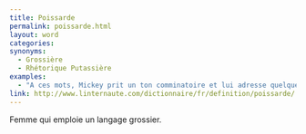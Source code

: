 ```yaml
---
title: Poissarde
permalink: poissarde.html
layout: word
categories:
synonyms:
  - Grossière
  - Rhétorique Putassière
examples:
  - "A ces mots, Mickey prit un ton comminatoire et lui adresse quelques privautés : il la traite &quot;espèce de&quot;<br /><br />réponse a : péronnelle !<br />réponse b : pie grièche !<br />réponse c : poissarde !<br />réponse d : pôv' cloche !<br />"
link: http://www.linternaute.com/dictionnaire/fr/definition/poissarde/
---
```


Femme qui emploie un langage grossier.

